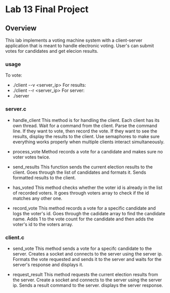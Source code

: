 # Lab 13 Final Project

## Overview
This lab implements a voting machine system with a client-server application that is meant to handle electronic voting. User's can submit votes for candidates and get elecion results.

### usage
To vote:
* ./client --v <id> <candidate> <server_ip>
For results:
* ./client --r <server_ip>
For server:
* ./server

### server.c
- handle_client
This method is for handling the client. Each client has its own thread.
Wait for a command from the client.
Parse the command line.
If they want to vote, then record the vote.
If they want to see the results, display the results to the client.
Use semaphores to make sure everything works properly when multiple clients interact simultaneously.

- process_vote
Method records a vote for a candidate and makes sure no voter votes twice. 

- send_results
This function sends the current election results to the client. Goes through the list of candidates and formats it. Sends formatted results to the client.

- has_voted
This method checks whether the voter id is already in the list of recorded voters. It goes through voters array to check if the id matches any other one.

- record_vote
This method records a vote for a specific candidate and logs the voter's id. Goes through the cadidate array to find the candidate name. Adds 1 to the vote count for the candidate and then adds the voter's id to the voters array.

### client.c
- send_vote
This method sends a vote for a specifc candidate to the server. Creates a socket and connects to the server using the server ip. Formats the vote requested and sends it to the server and waits for the server's response and displays it.

- request_result 
This method requests the current election results from the server. Create a socket and connects to the server using the server ip. Sends a result command to the server. displays the server response.